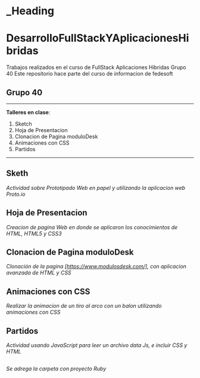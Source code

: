 _Heading
=========

# DesarrolloFullStackYAplicacionesHibridas
Trabajos realizados en el curso de FullStack Aplicaciones Hibridas Grupo 40
Este repositorio hace parte del curso de informacion de fedesoft

## Grupo 40
------
**Talleres en clase**:

1. Sketch
2. Hoja de Presentacion
3. Clonacion de Pagina moduloDesk
4. Animaciones con CSS
5. Partidos
----

## Sketh
_Actividad sobre Prototipado Web en papel y utilizando la aplicacion web Proto.io_

## Hoja de Presentacion
_Creacion de pagina Web en donde se aplicaron los conocimientos de HTML, HTML5 y CSS3_

## Clonacion de Pagina moduloDesk
_Clonación de la pagina [https://www.modulosdesk.com/], con aplicacion avanzada de HTML y CSS_

## Animaciones con CSS
_Realizar la animacion de un tiro al arco con un balon utilizando animaciones con CSS_

## Partidos
_Actividad usando JavaScript para leer un archivo data Js, e incluir CSS y HTML_

##
_Se adrega la carpeta con proyecto Ruby_


